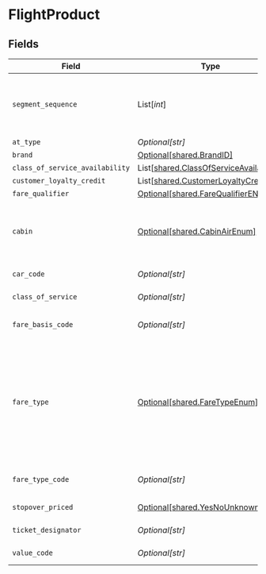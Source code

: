 # FlightProduct


## Fields

| Field                                                                                                       | Type                                                                                                        | Required                                                                                                    | Description                                                                                                 | Example                                                                                                     |
| ----------------------------------------------------------------------------------------------------------- | ----------------------------------------------------------------------------------------------------------- | ----------------------------------------------------------------------------------------------------------- | ----------------------------------------------------------------------------------------------------------- | ----------------------------------------------------------------------------------------------------------- |
| `segment_sequence`                                                                                          | List[*int*]                                                                                                 | :heavy_check_mark:                                                                                          | The Segment sequence                                                                                        | [<br/>23,<br/>45,<br/>67,<br/>89<br/>]                                                                      |
| `at_type`                                                                                                   | *Optional[str]*                                                                                             | :heavy_minus_sign:                                                                                          | N/A                                                                                                         | FlightProduct                                                                                               |
| `brand`                                                                                                     | [Optional[shared.BrandID]](../../models/shared/brandid.md)                                                  | :heavy_minus_sign:                                                                                          | N/A                                                                                                         |                                                                                                             |
| `class_of_service_availability`                                                                             | List[[shared.ClassOfServiceAvailability](../../models/shared/classofserviceavailability.md)]                | :heavy_minus_sign:                                                                                          | N/A                                                                                                         |                                                                                                             |
| `customer_loyalty_credit`                                                                                   | List[[shared.CustomerLoyaltyCredit](../../models/shared/customerloyaltycredit.md)]                          | :heavy_minus_sign:                                                                                          | N/A                                                                                                         |                                                                                                             |
| `fare_qualifier`                                                                                            | [Optional[shared.FareQualifierENUM]](../../models/shared/farequalifierenum.md)                              | :heavy_minus_sign:                                                                                          | N/A                                                                                                         |                                                                                                             |
| `cabin`                                                                                                     | [Optional[shared.CabinAirEnum]](../../models/shared/cabinairenum.md)                                        | :heavy_minus_sign:                                                                                          | Specifies the cabin type (e.g. first, business, economy).                                                   | Economy                                                                                                     |
| `car_code`                                                                                                  | *Optional[str]*                                                                                             | :heavy_minus_sign:                                                                                          | The car code                                                                                                | P1234                                                                                                       |
| `class_of_service`                                                                                          | *Optional[str]*                                                                                             | :heavy_minus_sign:                                                                                          | The class of service                                                                                        | F                                                                                                           |
| `fare_basis_code`                                                                                           | *Optional[str]*                                                                                             | :heavy_minus_sign:                                                                                          | Fare basis code                                                                                             | HKG  SU  X/MOW  SU  KGD  598.78                                                                             |
| `fare_type`                                                                                                 | [Optional[shared.FareTypeEnum]](../../models/shared/faretypeenum.md)                                        | :heavy_minus_sign:                                                                                          | Defines the type of fares to return (Only public fares, Only private fares, Only agency private fares, Only |                                                                                                             |
| `fare_type_code`                                                                                            | *Optional[str]*                                                                                             | :heavy_minus_sign:                                                                                          | The ATPCO fare type code                                                                                    | ERU                                                                                                         |
| `stopover_priced`                                                                                           | [Optional[shared.YesNoUnknownEnum]](../../models/shared/yesnounknownenum.md)                                | :heavy_minus_sign:                                                                                          | Yes , No , Unknown                                                                                          |                                                                                                             |
| `ticket_designator`                                                                                         | *Optional[str]*                                                                                             | :heavy_minus_sign:                                                                                          | The ticket designator                                                                                       | BB5662Y                                                                                                     |
| `value_code`                                                                                                | *Optional[str]*                                                                                             | :heavy_minus_sign:                                                                                          | The value code                                                                                              | 365                                                                                                         |